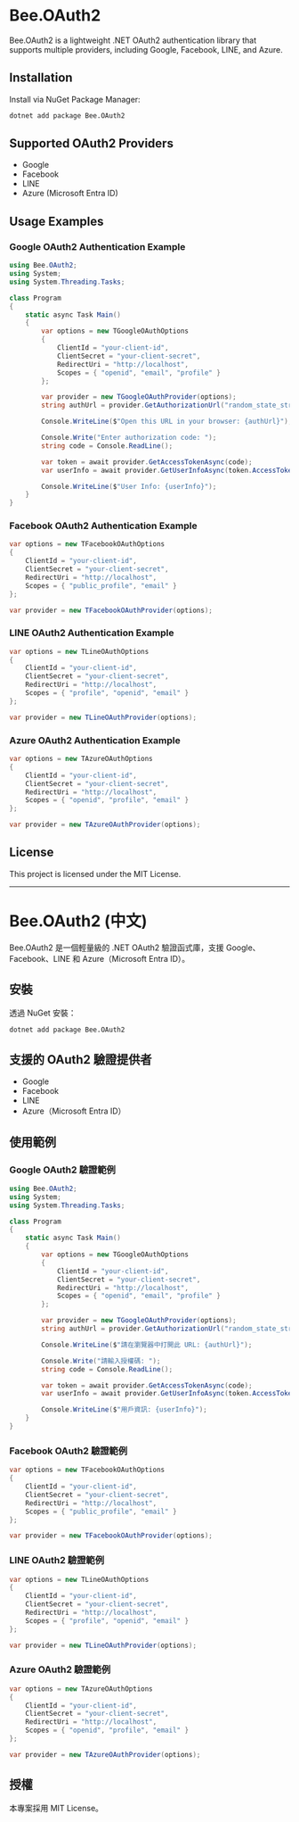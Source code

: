 # Bee.OAuth2

Bee.OAuth2 is a lightweight .NET OAuth2 authentication library that supports multiple providers, including Google, Facebook, LINE, and Azure.

## Installation

Install via NuGet Package Manager:

```sh
dotnet add package Bee.OAuth2
```

## Supported OAuth2 Providers

- Google
- Facebook
- LINE
- Azure (Microsoft Entra ID)

## Usage Examples

### Google OAuth2 Authentication Example

```csharp
using Bee.OAuth2;
using System;
using System.Threading.Tasks;

class Program
{
    static async Task Main()
    {
        var options = new TGoogleOAuthOptions
        {
            ClientId = "your-client-id",
            ClientSecret = "your-client-secret",
            RedirectUri = "http://localhost",
            Scopes = { "openid", "email", "profile" }
        };

        var provider = new TGoogleOAuthProvider(options);
        string authUrl = provider.GetAuthorizationUrl("random_state_string");

        Console.WriteLine($"Open this URL in your browser: {authUrl}");

        Console.Write("Enter authorization code: ");
        string code = Console.ReadLine();

        var token = await provider.GetAccessTokenAsync(code);
        var userInfo = await provider.GetUserInfoAsync(token.AccessToken);

        Console.WriteLine($"User Info: {userInfo}");
    }
}
```

### Facebook OAuth2 Authentication Example

```csharp
var options = new TFacebookOAuthOptions
{
    ClientId = "your-client-id",
    ClientSecret = "your-client-secret",
    RedirectUri = "http://localhost",
    Scopes = { "public_profile", "email" }
};

var provider = new TFacebookOAuthProvider(options);
```

### LINE OAuth2 Authentication Example

```csharp
var options = new TLineOAuthOptions
{
    ClientId = "your-client-id",
    ClientSecret = "your-client-secret",
    RedirectUri = "http://localhost",
    Scopes = { "profile", "openid", "email" }
};

var provider = new TLineOAuthProvider(options);
```

### Azure OAuth2 Authentication Example

```csharp
var options = new TAzureOAuthOptions
{
    ClientId = "your-client-id",
    ClientSecret = "your-client-secret",
    RedirectUri = "http://localhost",
    Scopes = { "openid", "profile", "email" }
};

var provider = new TAzureOAuthProvider(options);
```

## License

This project is licensed under the MIT License.

---

# Bee.OAuth2 (中文)

Bee.OAuth2 是一個輕量級的 .NET OAuth2 驗證函式庫，支援 Google、Facebook、LINE 和 Azure（Microsoft Entra ID）。

## 安裝

透過 NuGet 安裝：

```sh
dotnet add package Bee.OAuth2
```

## 支援的 OAuth2 驗證提供者

- Google
- Facebook
- LINE
- Azure（Microsoft Entra ID）

## 使用範例

### Google OAuth2 驗證範例

```csharp
using Bee.OAuth2;
using System;
using System.Threading.Tasks;

class Program
{
    static async Task Main()
    {
        var options = new TGoogleOAuthOptions
        {
            ClientId = "your-client-id",
            ClientSecret = "your-client-secret",
            RedirectUri = "http://localhost",
            Scopes = { "openid", "email", "profile" }
        };

        var provider = new TGoogleOAuthProvider(options);
        string authUrl = provider.GetAuthorizationUrl("random_state_string");

        Console.WriteLine($"請在瀏覽器中打開此 URL: {authUrl}");

        Console.Write("請輸入授權碼: ");
        string code = Console.ReadLine();

        var token = await provider.GetAccessTokenAsync(code);
        var userInfo = await provider.GetUserInfoAsync(token.AccessToken);

        Console.WriteLine($"用戶資訊: {userInfo}");
    }
}
```

### Facebook OAuth2 驗證範例

```csharp
var options = new TFacebookOAuthOptions
{
    ClientId = "your-client-id",
    ClientSecret = "your-client-secret",
    RedirectUri = "http://localhost",
    Scopes = { "public_profile", "email" }
};

var provider = new TFacebookOAuthProvider(options);
```

### LINE OAuth2 驗證範例

```csharp
var options = new TLineOAuthOptions
{
    ClientId = "your-client-id",
    ClientSecret = "your-client-secret",
    RedirectUri = "http://localhost",
    Scopes = { "profile", "openid", "email" }
};

var provider = new TLineOAuthProvider(options);
```

### Azure OAuth2 驗證範例

```csharp
var options = new TAzureOAuthOptions
{
    ClientId = "your-client-id",
    ClientSecret = "your-client-secret",
    RedirectUri = "http://localhost",
    Scopes = { "openid", "profile", "email" }
};

var provider = new TAzureOAuthProvider(options);
```

## 授權

本專案採用 MIT License。

